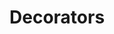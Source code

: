 # Decorators

<!--- WARNING: THIS FILE WAS AUTOGENERATED! DO NOT EDIT! Instead, edit the notebook w/the location & name as this file.-->


<DocSection type="decorator" name="batch" module="metaflow" heading_level="3" link="https://github.com/Netflix/metaflow/tree/master/metaflow/plugins/aws/batch/batch_decorator.py#L30">
<SigArgSection>
<SigArg name="..." />
</SigArgSection>
<Description summary="Step decorator to specify that this step should execute on AWS Batch." extended_summary="This decorator indicates that your step should execute on AWS Batch. Note\nthat you can apply this decorator automatically to all steps using the\n```--with batch``` argument when calling run/resume. Step level decorators\nwithin the code are overrides and will force a step to execute on AWS Batch\nregardless of the ```--with``` specification.\n\nTo use, annotate your step as follows:\n```\n@batch\n@step\ndef my_step(self):\n    ...\n```\nParameters\n----------\ncpu : int\n    Number of CPUs required for this step. Defaults to 1. If @resources is\n    also present, the maximum value from all decorators is used\ngpu : int\n    Number of GPUs required for this step. Defaults to 0. If @resources is\n    also present, the maximum value from all decorators is used\nmemory : int\n    Memory size (in MB) required for this step. Defaults to 4096. If\n    @resources is also present, the maximum value from all decorators is\n    used\nimage : string\n    Docker image to use when launching on AWS Batch. If not specified, a\n    default docker image mapping to the current version of Python is used\nqueue : string\n    AWS Batch Job Queue to submit the job to. Defaults to the one\n    specified by the environment variable METAFLOW_BATCH_JOB_QUEUE\niam_role : string\n    AWS IAM role that AWS Batch container uses to access AWS cloud resources\n    (Amazon S3, Amazon DynamoDb, etc). Defaults to the one specified by the\n    environment variable METAFLOW_ECS_S3_ACCESS_IAM_ROLE\nexecution_role : string\n    AWS IAM role that AWS Batch can use to trigger AWS Fargate tasks.\n    Defaults to the one determined by the environment variable\n    METAFLOW_ECS_FARGATE_EXECUTION_ROLE https://docs.aws.amazon.com/batch/latest/userguide/execution-IAM-role.html\nshared_memory : int\n    The value for the size (in MiB) of the /dev/shm volume for this step.\n    This parameter maps to the --shm-size option to docker run.\nmax_swap : int\n    The total amount of swap memory (in MiB) a container can use for this\n    step. This parameter is translated to the --memory-swap option to\n    docker run where the value is the sum of the container memory plus the\n    max_swap value.\nswappiness : int\n    This allows you to tune memory swappiness behavior for this step.\n    A swappiness value of 0 causes swapping not to happen unless absolutely\n    necessary. A swappiness value of 100 causes pages to be swapped very\n    aggressively. Accepted values are whole numbers between 0 and 100." />
<ParamSection name="Attributes">
	<Parameter name="package_sha" />
	<Parameter name="package_url" />
	<Parameter name="run_time_limit" />
</ParamSection>
</DocSection>



<DocSection type="decorator" name="card" module="metaflow" heading_level="3" link="https://github.com/Netflix/metaflow/tree/master/metaflow/plugins/cards/card_decorator.py#L24">
<SigArgSection>
<SigArg name="..." />
</SigArgSection>


</DocSection>



<DocSection type="decorator" name="catch" module="metaflow" heading_level="3" link="https://github.com/Netflix/metaflow/tree/master/metaflow/plugins/catch_decorator.py#L22">
<SigArgSection>
<SigArg name="..." />
</SigArgSection>
<Description summary="Step decorator to specify error handling for your step." extended_summary="This decorator indicates that exceptions in the step should be caught and not fail the entire\nflow.\n\nThis can be used in conjunction with the @retry decorator. In that case, catch will only\nactivate if all retries fail and will catch the last exception thrown by the last retry.\n\nTo use, annotate your step as follows:\n```\n@catch(var='foo')\n@step\ndef myStep(self):\n    ...\n```" />
<ParamSection name="Parameters">
	<Parameter name="var" type="string" desc="Name of the artifact in which to store the caught exception. If not specified,\nthe exception is not stored" />
	<Parameter name="print_exception" type="bool" desc="Determines whether or not the exception is printed to stdout when caught. Defaults\nto True" />
</ParamSection>
</DocSection>



<DocSection type="decorator" name="conda" module="metaflow" heading_level="3" link="https://github.com/Netflix/metaflow/tree/master/metaflow/plugins/conda/conda_step_decorator.py#L38">
<SigArgSection>
<SigArg name="..." />
</SigArgSection>
<Description summary="Conda decorator that sets the Conda environment for your step" extended_summary="To use, add this decorator to your step:\n```\n@conda\n@step\ndef MyStep(self):\n    ...\n```\n\nInformation in this decorator will override any eventual @conda_base flow level decorator.\nParameters\n----------\nlibraries : Dict\n    Libraries to use for this flow. The key is the name of the package and the value\n    is the version to use. Defaults to {}\npython : string\n    Version of Python to use (for example: '3.7.4'). Defaults to None\n    (will use the current python version)\ndisabled : bool\n    If set to True, disables Conda. Defaults to False" />
<ParamSection name="Attributes">
	<Parameter name="conda" />
	<Parameter name="environments" />
</ParamSection>
</DocSection>



<DocSection type="decorator" name="kubernetes" module="metaflow" heading_level="3" link="https://github.com/Netflix/metaflow/tree/master/metaflow/plugins/aws/eks/kubernetes_decorator.py#L24">
<SigArgSection>
<SigArg name="..." />
</SigArgSection>
<Description summary="TODO (savin): Update this docstring.\nStep decorator to specify that this step should execute on Kubernetes." extended_summary="This decorator indicates that your step should execute on Kubernetes. Note\nthat you can apply this decorator automatically to all steps using the\n```--with kubernetes``` argument when calling run/resume. Step level\ndecorators within the code are overrides and will force a step to execute\non Kubernetes regardless of the ```--with``` specification.\n\nTo use, annotate your step as follows:\n```\n@kubernetes\n@step\ndef my_step(self):\n    ...\n```\nParameters\n----------\ncpu : int\n    Number of CPUs required for this step. Defaults to 1. If @resources is\n    also present, the maximum value from all decorators is used\ngpu : int\n    Number of GPUs required for this step. Defaults to 0. If @resources is\n    also present, the maximum value from all decorators is used\nmemory : int\n    Memory size (in MB) required for this step. Defaults to 4096. If\n    @resources is also present, the maximum value from all decorators is\n    used\nimage : string\n    Docker image to use when launching on Kubernetes. If not specified, a\n    default docker image mapping to the current version of Python is used\nshared_memory : int\n    The value for the size (in MiB) of the /dev/shm volume for this step.\n    This parameter maps to the --shm-size option to docker run." />
<ParamSection name="Attributes">
	<Parameter name="package_sha" />
	<Parameter name="package_url" />
	<Parameter name="run_time_limit" />
</ParamSection>
</DocSection>



<DocSection type="decorator" name="parallel" module="metaflow" heading_level="3" link="https://github.com/Netflix/metaflow/tree/master/metaflow/plugins/parallel_decorator.py#L8">
<SigArgSection>
<SigArg name="..." />
</SigArgSection>


</DocSection>



<DocSection type="decorator" name="project" module="metaflow" heading_level="3" link="https://github.com/Netflix/metaflow/tree/master/metaflow/plugins/project_decorator.py#L15">
<SigArgSection>
<SigArg name="..." />
</SigArgSection>


</DocSection>



<DocSection type="decorator" name="resources" module="metaflow" heading_level="3" link="https://github.com/Netflix/metaflow/tree/master/metaflow/plugins/resources_decorator.py#L4">
<SigArgSection>
<SigArg name="..." />
</SigArgSection>
<Description summary="Step decorator to specify the resources needed when executing this step." extended_summary="This decorator passes this information along to container orchestrator\n(AWS Batch, Kubernetes, etc.) when requesting resources to execute this\nstep.\n\nThis decorator is ignored if the execution of the step happens locally.\n\nTo use, annotate your step as follows:\n```\n@resources(cpu=32)\n@step\ndef my_step(self):\n    ...\n```\nParameters\n----------\ncpu : int\n    Number of CPUs required for this step. Defaults to 1\ngpu : int\n    Number of GPUs required for this step. Defaults to 0\nmemory : int\n    Memory size (in MB) required for this step. Defaults to 4096\nshared_memory : int\n    The value for the size (in MiB) of the /dev/shm volume for this step.\n    This parameter maps to the --shm-size option to docker run ." />

</DocSection>



<DocSection type="decorator" name="@step" module="metaflow" heading_level="3" link="https://github.com/Netflix/metaflow/tree/master/metaflow/decorators.py#L493">
<SigArgSection>
<SigArg name="..." />
</SigArgSection>
<Description summary="The step decorator. Makes a method a step in the workflow." />

</DocSection>